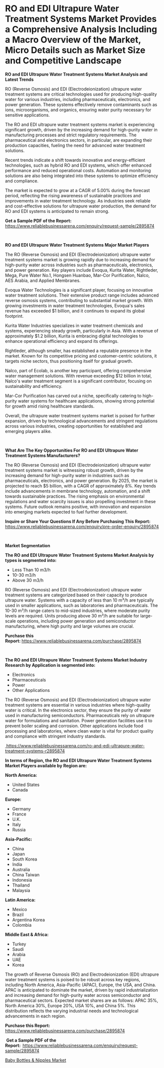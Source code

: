 <p><h1>RO and EDI Ultrapure Water Treatment Systems Market Provides a Comprehensive Analysis Including a Macro Overview of the Market, Micro Details such as Market Size and Competitive Landscape</h1></p><p><strong>RO and EDI Ultrapure Water Treatment Systems Market Analysis and Latest Trends</strong></p>
<p><p>RO (Reverse Osmosis) and EDI (Electrodeionization) ultrapure water treatment systems are critical technologies used for producing high-quality water for various industries, including pharmaceuticals, electronics, and power generation. These systems effectively remove contaminants such as ions, microorganisms, and organics, ensuring water purity necessary for sensitive applications.</p><p>The RO and EDI ultrapure water treatment systems market is experiencing significant growth, driven by the increasing demand for high-purity water in manufacturing processes and strict regulatory requirements. The pharmaceutical and electronics sectors, in particular, are expanding their production capacities, fueling the need for advanced water treatment solutions.</p><p>Recent trends indicate a shift towards innovative and energy-efficient technologies, such as hybrid RO and EDI systems, which offer enhanced performance and reduced operational costs. Automation and monitoring solutions are also being integrated into these systems to optimize efficiency and compliance.</p><p>The market is expected to grow at a CAGR of 5.00% during the forecast period, reflecting the rising awareness of sustainable practices and improvements in water treatment technology. As industries seek reliable and cost-effective solutions for ultrapure water production, the demand for RO and EDI systems is anticipated to remain strong.</p></p>
<p><strong>Get a Sample PDF of the Report:&nbsp;</strong> <a href="https://www.reliablebusinessarena.com/enquiry/request-sample/2895874?utm_campaign=2039&utm_medium=2&utm_source=Github&utm_content=ia&utm_term=15032025&utm_id=ro-and-edi-ultrapure-water-treatment-systems">https://www.reliablebusinessarena.com/enquiry/request-sample/2895874</a></p>
<p>&nbsp;</p>
<p><strong>RO and EDI Ultrapure Water Treatment Systems Major Market Players</strong></p>
<p><p>The RO (Reverse Osmosis) and EDI (Electrodeionization) ultrapure water treatment systems market is growing rapidly due to increasing demand for high-purity water across industries such as pharmaceuticals, electronics, and power generation. Key players include Evoqua, Kurita Water, Rightleder, Mega, Pure Water No.1, Hongsen Huanbao, Mar-Cor Purification, Nalco, AES Arabia, and Applied Membranes.</p><p>Evoqua Water Technologies is a significant player, focusing on innovative water treatment solutions. Their extensive product range includes advanced reverse osmosis systems, contributing to substantial market growth. With growing investments in water treatment technologies, Evoqua's sales revenue has exceeded $1 billion, and it continues to expand its global footprint.</p><p>Kurita Water Industries specializes in water treatment chemicals and systems, experiencing steady growth, particularly in Asia. With a revenue of approximately $1.2 billion, Kurita is embracing digital technologies to enhance operational efficiency and expand its offerings.</p><p>Rightleder, although smaller, has established a reputable presence in the market. Known for its competitive pricing and customer-centric solutions, it targets niche sectors, thus positioning itself for gradual growth. </p><p>Nalco, part of Ecolab, is another key participant, offering comprehensive water management solutions. With revenue exceeding $12 billion in total, Nalco's water treatment segment is a significant contributor, focusing on sustainability and efficiency.</p><p>Mar-Cor Purification has carved out a niche, specifically catering to high-purity water systems for healthcare applications, showing strong potential for growth amid rising healthcare standards.</p><p>Overall, the ultrapure water treatment systems market is poised for further expansion, driven by technological advancements and stringent regulations across various industries, creating opportunities for established and emerging players alike.</p></p>
<p>&nbsp;</p>
<p><strong>What Are The Key Opportunities For RO and EDI Ultrapure Water Treatment Systems Manufacturers?</strong></p>
<p><p>The RO (Reverse Osmosis) and EDI (Electrodeionization) ultrapure water treatment systems market is witnessing robust growth, driven by the increasing demand for high-purity water in industries such as pharmaceuticals, electronics, and power generation. By 2025, the market is projected to reach $5 billion, with a CAGR of approximately 8%. Key trends include advancements in membrane technology, automation, and a shift towards sustainable practices. The rising emphasis on environmental regulations and water scarcity issues is also propelling investment in these systems. Future outlook remains positive, with innovation and expansion into emerging markets expected to fuel further development.</p></p>
<p><strong>Inquire or Share Your Questions If Any Before Purchasing This Report:</strong> <a href="https://www.reliablebusinessarena.com/enquiry/pre-order-enquiry/2895874?utm_campaign=2039&utm_medium=2&utm_source=Github&utm_content=ia&utm_term=15032025&utm_id=ro-and-edi-ultrapure-water-treatment-systems">https://www.reliablebusinessarena.com/enquiry/pre-order-enquiry/2895874</a></p>
<p>&nbsp;</p>
<p><strong>Market Segmentation</strong></p>
<p><strong>The RO and EDI Ultrapure Water Treatment Systems Market Analysis by types is segmented into:</strong></p>
<p><ul><li>Less Than 10 m3/h</li><li>10-30 m3/h</li><li>Above 30 m3/h</li></ul></p>
<p><p>RO (Reverse Osmosis) and EDI (Electrodeionization) ultrapure water treatment systems are categorized based on their capacity to produce ultrapure water. Systems with a capacity of less than 10 m³/h are typically used in smaller applications, such as laboratories and pharmaceuticals. The 10-30 m³/h range caters to mid-sized industries, where moderate purity levels are required. Units producing above 30 m³/h are suitable for large-scale operations, including power generation and semiconductor manufacturing, where high purity and large volumes are crucial.</p></p>
<p><strong>Purchase this Report:&nbsp;</strong><a href="https://www.reliablebusinessarena.com/purchase/2895874?utm_campaign=2039&utm_medium=2&utm_source=Github&utm_content=ia&utm_term=15032025&utm_id=ro-and-edi-ultrapure-water-treatment-systems">https://www.reliablebusinessarena.com/purchase/2895874</a></p>
<p>&nbsp;</p>
<p><strong>The RO and EDI Ultrapure Water Treatment Systems Market Industry Research by Application is segmented into:</strong></p>
<p><ul><li>Electronics</li><li>Pharmaceuticals</li><li>Power</li><li>Other Applications</li></ul></p>
<p><p>The RO (Reverse Osmosis) and EDI (Electrodeionization) ultrapure water treatment systems are essential in various industries where high-quality water is critical. In the electronics sector, they ensure the purity of water used in manufacturing semiconductors. Pharmaceuticals rely on ultrapure water for formulations and sanitation. Power generation facilities use it to prevent boiler scaling and corrosion. Other applications include food processing and laboratories, where clean water is vital for product quality and compliance with stringent industry standards.</p></p>
<p><a href="https://www.reliablebusinessarena.com/ro-and-edi-ultrapure-water-treatment-systems-r2895874?utm_campaign=2039&utm_medium=2&utm_source=Github&utm_content=ia&utm_term=15032025&utm_id=ro-and-edi-ultrapure-water-treatment-systems">&nbsp;https://www.reliablebusinessarena.com/ro-and-edi-ultrapure-water-treatment-systems-r2895874</a></p>
<p><strong>In terms of Region, the RO and EDI Ultrapure Water Treatment Systems Market Players available by Region are:</strong></p>
<p>
    <p> <strong> North America: </strong>
        <ul>
            <li>United States</li>
            <li>Canada</li>
        </ul>
        </p> 
    <p> <strong> Europe: </strong>
        <ul>
            <li>Germany</li>
            <li>France</li>
            <li>U.K.</li>
            <li>Italy</li>
            <li>Russia</li>
        </ul>
        </p> 
    <p> <strong> Asia-Pacific: </strong>
        <ul>
            <li>China</li>
            <li>Japan</li>
            <li>South Korea</li>
            <li>India</li>
            <li>Australia</li>
            <li>China Taiwan</li>
            <li>Indonesia</li>
            <li>Thailand</li>
            <li>Malaysia</li>
        </ul>
        </p> 
    <p> <strong> Latin America: </strong>
        <ul>
            <li>Mexico</li>
            <li>Brazil</li>
            <li>Argentina Korea</li>
            <li>Colombia</li>
        </ul>
        </p> 
    <p> <strong> Middle East & Africa: </strong>
        <ul>
            <li>Turkey</li>
            <li>Saudi</li>
            <li>Arabia</li>
            <li>UAE</li>
            <li>Korea</li>
        </ul>
    </p>
    </p>
<p><p>The growth of Reverse Osmosis (RO) and Electrodeionization (EDI) ultrapure water treatment systems is poised to be robust across key regions, including North America, Asia-Pacific (APAC), Europe, the USA, and China. APAC is anticipated to dominate the market, driven by rapid industrialization and increasing demand for high-purity water across semiconductor and pharmaceutical sectors. Expected market shares are as follows: APAC 35%, North America 30%, Europe 20%, USA 10%, and China 5%. This distribution reflects the varying industrial needs and technological advancements in each region.</p></p>
<p><strong>Purchase this Report: </strong><a href="https://www.reliablebusinessarena.com/purchase/2895874?utm_campaign=2039&utm_medium=2&utm_source=Github&utm_content=ia&utm_term=15032025&utm_id=ro-and-edi-ultrapure-water-treatment-systems">https://www.reliablebusinessarena.com/purchase/2895874</a></p>
<p>&nbsp;<strong>Get a Sample PDF of the Report:&nbsp;&nbsp;</strong><a href="https://www.reliablebusinessarena.com/enquiry/request-sample/2895874?utm_campaign=2039&utm_medium=2&utm_source=Github&utm_content=ia&utm_term=15032025&utm_id=ro-and-edi-ultrapure-water-treatment-systems">https://www.reliablebusinessarena.com/enquiry/request-sample/2895874</a></p>
<p><strong></strong></p>
<p><p><a href="https://github.com/indrystar/Market-Research-Report-List-5/blob/main/baby-bottles-nipples-market.md?utm_campaign=2039&utm_medium=2&utm_source=Github&utm_content=ia&utm_term=15032025&utm_id=ro-and-edi-ultrapure-water-treatment-systems">Baby Bottles & Nipples Market</a></p></p>